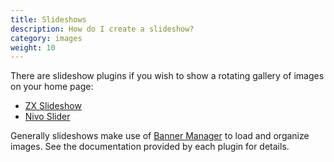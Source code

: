 ```yaml
---
title: Slideshows 
description: How do I create a slideshow?
category: images
weight: 10
---
```


There are slideshow plugins if you wish to show a rotating gallery of images on your home page: 

- [ZX Slideshow](https://www.zen-cart.com/downloads.php?do=file&id=1404) 
- [Nivo Slider](https://www.zen-cart.com/downloads.php?do=file&id=1381)

Generally slideshows make use of [Banner Manager](/user/admin_pages/tools/banner_manager) to load and organize images.  See the documentation provided by each plugin for details. 

